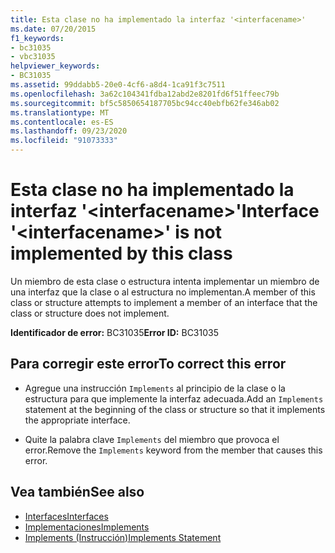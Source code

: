 ```yaml
---
title: Esta clase no ha implementado la interfaz '<interfacename>'
ms.date: 07/20/2015
f1_keywords:
- bc31035
- vbc31035
helpviewer_keywords:
- BC31035
ms.assetid: 99ddabb5-20e0-4cf6-a8d4-1ca91f3c7511
ms.openlocfilehash: 3a62c104341fdba12abd2e8201fd6f51ffeec79b
ms.sourcegitcommit: bf5c5850654187705bc94cc40ebfb62fe346ab02
ms.translationtype: MT
ms.contentlocale: es-ES
ms.lasthandoff: 09/23/2020
ms.locfileid: "91073333"
---
```

# <a name="interface-interfacename-is-not-implemented-by-this-class"></a><span data-ttu-id="20435-102">Esta clase no ha implementado la interfaz '\<interfacename>'</span><span class="sxs-lookup"><span data-stu-id="20435-102">Interface '\<interfacename>' is not implemented by this class</span></span>

<span data-ttu-id="20435-103">Un miembro de esta clase o estructura intenta implementar un miembro de una interfaz que la clase o al estructura no implementan.</span><span class="sxs-lookup"><span data-stu-id="20435-103">A member of this class or structure attempts to implement a member of an interface that the class or structure does not implement.</span></span>  
  
 <span data-ttu-id="20435-104">**Identificador de error:** BC31035</span><span class="sxs-lookup"><span data-stu-id="20435-104">**Error ID:** BC31035</span></span>  
  
## <a name="to-correct-this-error"></a><span data-ttu-id="20435-105">Para corregir este error</span><span class="sxs-lookup"><span data-stu-id="20435-105">To correct this error</span></span>  
  
- <span data-ttu-id="20435-106">Agregue una instrucción `Implements` al principio de la clase o la estructura para que implemente la interfaz adecuada.</span><span class="sxs-lookup"><span data-stu-id="20435-106">Add an `Implements` statement at the beginning of the class or structure so that it implements the appropriate interface.</span></span>  
  
- <span data-ttu-id="20435-107">Quite la palabra clave `Implements` del miembro que provoca el error.</span><span class="sxs-lookup"><span data-stu-id="20435-107">Remove the `Implements` keyword from the member that causes this error.</span></span>  
  
## <a name="see-also"></a><span data-ttu-id="20435-108">Vea también</span><span class="sxs-lookup"><span data-stu-id="20435-108">See also</span></span>

- [<span data-ttu-id="20435-109">Interfaces</span><span class="sxs-lookup"><span data-stu-id="20435-109">Interfaces</span></span>](../programming-guide/language-features/interfaces/index.md)
- [<span data-ttu-id="20435-110">Implementaciones</span><span class="sxs-lookup"><span data-stu-id="20435-110">Implements</span></span>](../language-reference/statements/implements-clause.md)
- [<span data-ttu-id="20435-111">Implements (Instrucción)</span><span class="sxs-lookup"><span data-stu-id="20435-111">Implements Statement</span></span>](../language-reference/statements/implements-statement.md)
